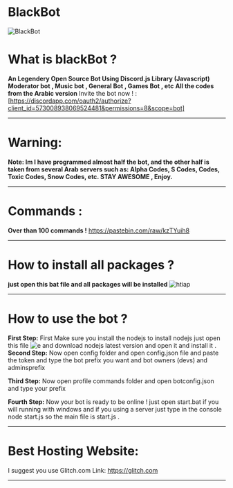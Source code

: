 # BlackBot
![BlackBot](https://cdn.discordapp.com/attachments/575450551458856976/584070050110242888/tumblr_inline_paijvnfETv1w1y3m6_1280.jpg)

# What is blackBot ?
**An Legendery Open Source Bot Using Discord.js Library (Javascript)
Moderator bot , Music bot , General Bot , Games Bot , etc**
**All the codes from the Arabic version**
Invite the bot now ! : [https://discordapp.com/oauth2/authorize?client_id=573008938069524481&permissions=8&scope=bot]

------------------------------------

# Warning:
**Note: 
Im I have programmed almost half the bot, and the other half is taken from several Arab servers such as: Alpha Codes, S Codes, Codes, Toxic Codes, Snow Codes, etc.
STAY AWESOME ,
Enjoy.**

-----------------------------------

# Commands :
**Over than 100 commands !**
https://pastebin.com/raw/kzTYuih8

-----------------------------------

# How to install all packages ?
**just open this bat file and all packages will be installed**
![htiap](https://cdn.discordapp.com/attachments/575450551458856976/584044172789547011/Screenshot_1.png)
 
-----------------------------------

# How to use the bot ?
**First Step:** First Make sure you install the nodejs 
to install nodejs just open this file ![e](https://cdn.discordapp.com/attachments/575450551458856976/584044307720175617/Screenshot_2.png)
and download nodejs latest version and open it and install it .
**Second Step:** Now open config folder and open config.json file 
and paste the token and type the bot prefix you want and bot owners (devs) and adminsprefix

**Third Step:**
Now open profile commands folder and open botconfig.json and type your prefix

**Fourth Step:** Now your bot is ready to be online ! just open start.bat if you will running with windows
and if you using a server just type in the console node start.js
so the main file is start.js .

-----------------------------------

# Best Hosting Website:
I suggest you use Glitch.com
Link: https://glitch.com

-----------------------------------

